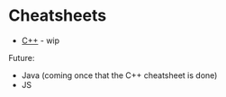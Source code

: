 # Cheatsheets

- [C++](cpp.md) - wip

Future:
- Java (coming once that the C++ cheatsheet is done)
- JS
